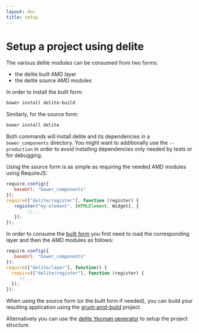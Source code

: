 ```yaml
---
layout: doc
title: setup
---
```


# Setup a project using delite

The various delite modules can be consumed from two forms:

* the delite built AMD layer
* the delite source AMD modules

In order to install the built form:

```sh
bower install delite-build
```

Similarly, for the source form:

```sh
bower install delite
```

Both commands will install delite and its dependencies in a `bower_components` directory. You might want to 
additionally use the `--production` in order to avoid installing dependencies only needed by tests or for debugging.

Using the source form is as simple as requiring the needed AMD modules using RequireJS:

```js
require.config({
   baseUrl: "bower_components"
});
require(["delite/register"], function (register) {
   register("my-element", [HTMLElement, Widget], {    
        //...
   });
});
```
   
In order to consume the [built form](https://github.com/ibm-js/delite-build#how-to-use) you first need to load the 
corresponding layer and then the AMD modules as follows:
 
 ```js
 require.config({
    baseUrl: "bower_components"
 });
 require(["delite/layer"], function() {
   require(["delite/register"], function (register) {
      //...
   });
 });
 ```
 
When using the source form (or the built form if needed), you can build your resulting application using
the [grunt-amd-build](https://github.com/ibm-js/grunt-amd-build) project.

Alternatively you can use the [delite Yeoman generator](https://www.npmjs.org/package/generator-delite-element) to
setup the project structure.
